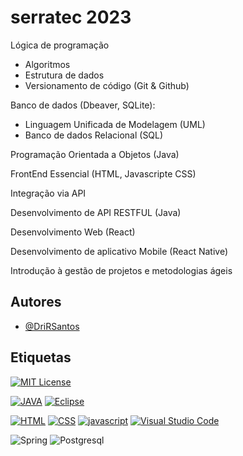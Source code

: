 # serratec 2023

Lógica de programação
- Algoritmos
- Estrutura de dados
- Versionamento de código (Git & Github)

Banco de dados (Dbeaver, SQLite): 
- Linguagem Unificada de Modelagem (UML)
- Banco de dados Relacional (SQL)

Programação Orientada a Objetos (Java)

FrontEnd Essencial (HTML, Javascripte CSS)

Integração via API

Desenvolvimento de API RESTFUL (Java)

Desenvolvimento Web (React)

Desenvolvimento de aplicativo Mobile (React Native)

Introdução à gestão de projetos e metodologias ágeis

## Autores

- [@DriRSantos](https://github.com/DriRSantos/)


## Etiquetas

[![MIT License](https://img.shields.io/badge/License-MIT-green.svg)](https://choosealicense.com/licenses/mit/)

[![JAVA](https://img.shields.io/badge/Java-ED8B00?style=for-the-badge&logo=openjdk&logoColor=white)]() [![Eclipse](https://img.shields.io/badge/Eclipse-2C2255?style=for-the-badge&logo=eclipse&logoColor=white)]()

[![HTML](https://img.shields.io/badge/HTML-239120?style=for-the-badge&logo=html5&logoColor=white)]() [![CSS](https://img.shields.io/badge/CSS-239120?&style=for-the-badge&logo=css3&logoColor=white)]() [![javascript](https://img.shields.io/badge/JavaScript-F7DF1E?style=for-the-badge&logo=javascript&logoColor=black)]() [![Visual Studio Code](https://img.shields.io/badge/--007ACC?logo=visual%20studio%20code&logoColor=ffffff)]()

![Spring](https://img.shields.io/badge/spring-%236DB33F.svg?style=for-the-badge&logo=spring&logoColor=white) 
![Postgresql](https://img.shields.io/badge/PostgreSQL-316192?style=for-the-badge&logo=postgresql&logoColor=white)